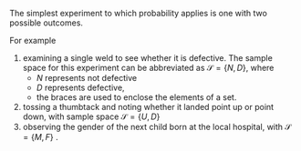 The simplest experiment to which probability applies is one with two possible outcomes.

For example
1. examining a single weld to see whether it is defective. The sample space for this experiment can be abbreviated as $\mathcal{S} = \{ N,D\}$, where
    -   $N$ represents not defective
    -   $D$ represents defective,
    -   the braces are used to enclose the elements of a set.
2. tossing a thumbtack and noting whether it landed point up or point down, with sample space $\mathcal{S} = \{ U,D\}$
3. observing the gender of the next child born at the local hospital, with $\mathcal{S} = \{ M,F\}$ .
